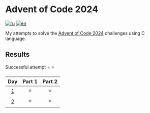 # Advent of Code 2024

[![ru](https://img.shields.io/badge/lang-ru-blue.svg)](https://github.com/DarenskyRoman/advent-of-code-2024/blob/main/README.md)
[![en](https://img.shields.io/badge/lang-en-pink.svg)](https://github.com/DarenskyRoman/advent-of-code-2024/blob/main/README.en.md)

My attempts to solve the [Advent of Code 2024](https://adventofcode.com/2024) challenges using С language.

## Results

Successful attempt = ⭐

| Day | Part 1 | Part 2 |
| :---: | :---: | :---: |
| [1](https://adventofcode.com/2024/day/1) | ⭐ | ⭐ |
| [2](https://adventofcode.com/2024/day/2) | ⭐ | ⭐ |
